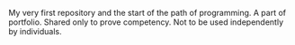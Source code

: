 My very first repository and the start of the path of programming. A part of portfolio. Shared only to prove competency. Not to be used independently by individuals.
